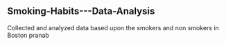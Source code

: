 ## Smoking-Habits---Data-Analysis
Collected and analyzed data based upon the smokers and non smokers in Boston
pranab 
